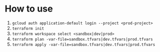# How to use
1. `gcloud auth application-default login --project <prod-project>`
2. `terraform init`
3. `terraform workspace select <sandbox|dev|prod>`
4. `terraform plan -var-file=sandbox.tfvars|dev.tfvars|prod.tfvars`
5. `terraform apply -var-file=sandbox.tfvars|dev.tfvars|prod.tfvars`
